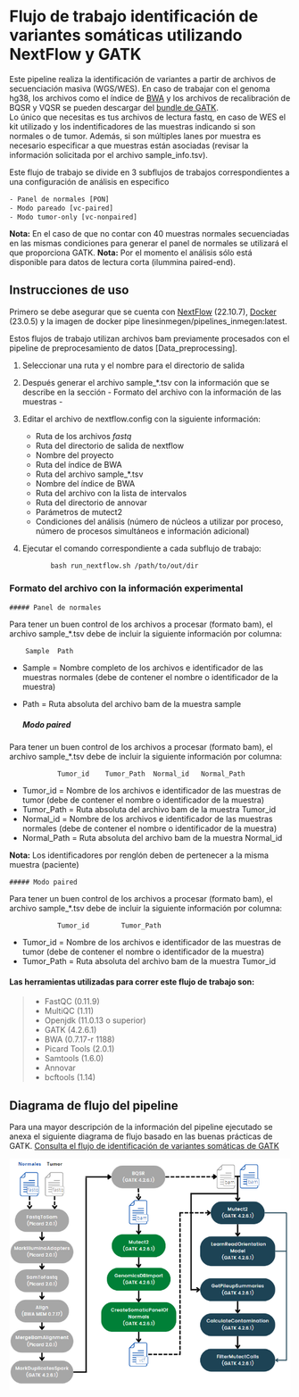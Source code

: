 # Flujo de trabajo identificación de variantes somáticas utilizando NextFlow y GATK

Este pipeline realiza la identificación de variantes a partir de archivos de secuenciación masiva (WGS/WES).
En caso de trabajar con el genoma hg38, los archivos como el índice de [BWA](http://bio-bwa.sourceforge.net/) y los archivos de recalibración de BQSR y VQSR se pueden descargar del [bundle de GATK](https://console.cloud.google.com/storage/browser/genomics-public-data/resources/broad/hg38/v0;tab=objects?prefix=&forceOnObjectsSortingFiltering=false).  
Lo único que necesitas es tus archivos de lectura fastq, en caso de WES el kit utilizado y los indentificadores de las muestras indicando si son normales o de tumor.
Además, si son múltiples lanes por muestra es necesario especificar a que muestras están asociadas (revisar la información solicitada por el archivo sample_info.tsv).

Este flujo de trabajo se divide en 3 subflujos de trabajos correspondientes a una configuración de análisis en especifico

	- Panel de normales [PON]
	- Modo pareado [vc-paired]
	- Modo tumor-only [vc-nonpaired]

**Nota:** En el caso de que no contar con 40 muestras normales secuenciadas en las mismas condiciones para generar el panel de normales se utilizará el que proporciona GATK. 
**Nota:** Por el momento el análisis sólo está disponible para datos de lectura corta (ilummina paired-end).

## Instrucciones de uso 

Primero se debe asegurar que se cuenta con [NextFlow](https://www.nextflow.io/docs/latest/index.html) (22.10.7), [Docker](https://docs.docker.com/) (23.0.5) y la imagen de docker pipe
linesinmegen/pipelines_inmegen:latest.

Estos flujos de trabajo utilizan archivos bam previamente procesados con el pipeline de preprocesamiento de datos [Data_preprocessing].

 1. Seleccionar una ruta y el nombre para el directorio de salida
 2. Después generar el archivo sample_*.tsv con la información que se describe en la sección - Formato del archivo con la información de las muestras -
 3. Editar el archivo de nextflow.config con la siguiente información:

	- Ruta de los archivos *fastq*
	- Ruta del directorio de salida de nextflow
	- Nombre del proyecto 
	- Ruta del índice de BWA
	- Ruta del archivo sample_*.tsv
	- Nombre del índice de BWA
	- Ruta del archivo con la lista de intervalos
	- Ruta del directorio de annovar
	- Parámetros de mutect2
	- Condiciones del análisis (número de núcleos a utilizar por proceso, número de procesos simultáneos e información adicional)

  4. Ejecutar el comando correspondiente a cada subflujo de trabajo: 

                bash run_nextflow.sh /path/to/out/dir

### Formato del archivo con la información experimental

	##### Panel de normales
 
Para tener un buen control de los archivos a procesar (formato bam), el archivo sample_*.tsv debe de incluir la siguiente información por columna:
 
		Sample	Path	

 - Sample   = Nombre completo de los archivos e identificador de las muestras normales (debe de contener el nombre o identificador de la muestra)
 - Path     = Ruta absoluta del archivo bam de la muestra sample

	##### Modo paired

Para tener un buen control de los archivos a procesar (formato bam), el archivo sample_*.tsv debe de incluir la siguiente información por columna:
 
                Tumor_id	Tumor_Path	Normal_id	Normal_Path     

 - Tumor_id    = Nombre de los archivos e identificador de las muestras de tumor (debe de contener el nombre o identificador de la muestra)
 - Tumor_Path  = Ruta absoluta del archivo bam de la muestra Tumor_id
 - Normal_id   = Nombre de los archivos e identificador de las muestras normales (debe de contener el nombre o identificador de la muestra)
 - Normal_Path = Ruta absoluta del archivo bam de la muestra Normal_id

**Nota:** Los identificadores por renglón deben de pertenecer a la misma muestra (paciente)

	##### Modo paired
       
Para tener un buen control de los archivos a procesar (formato bam), el archivo sample_*.tsv debe de incluir la siguiente información por columna:
 
                Tumor_id        Tumor_Path

 - Tumor_id    = Nombre de los archivos e identificador de las muestras de tumor (debe de contener el nombre o identificador de la muestra)
 - Tumor_Path  = Ruta absoluta del archivo bam de la muestra Tumor_id



#### Las herramientas utilizadas para correr este flujo de trabajo son:
>
> - FastQC (0.11.9)
> - MultiQC (1.11)
> - Openjdk (11.0.13 o superior)
> - GATK (4.2.6.1)
> - BWA (0.7.17-r 1188)
> - Picard Tools (2.0.1)
> - Samtools (1.6.0)
> - Annovar
> - bcftools (1.14)
>

## Diagrama de flujo del pipeline 

Para una mayor descripción de la información del pipeline ejecutado se anexa el siguiente diagrama de flujo basado en las buenas prácticas de GATK.
[Consulta el flujo de identificación de variantes somáticas de GATK](https://gatk.broadinstitute.org/hc/en-us/articles/360035894731-Somatic-short-variant-discovery-SNVs-Indels-)

![Flujo identificación de variantes somaticas](../flowcharts/flujo_VCS.PNG)
